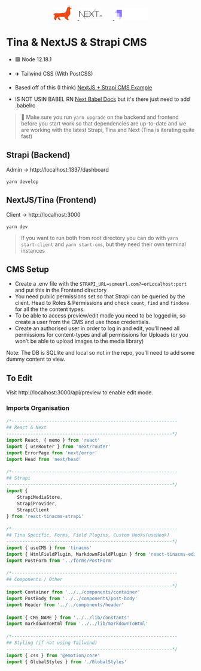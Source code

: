 <p align="center">
  <a href="https://tinacms.org">
    <img style="padding-right: 16px;"  src="./static/tina.svg" width="50" height="36">
  </a>
  <a href="https://nextjs.org/">
    <img style="padding-right: 30px;" src="./static/nextjs.svg" width="60" height="32">
  </a>
    <a href="https://strapi.io/">
    <img src="./static/strapi.svg" width="90" height="32">
  </a>
</p>

# Tina & NextJS & Strapi CMS

-   🟩 Node 12.18.1

-   ✈️ Tailwind CSS (With PostCSS)

-   Based off of this (I think) [NextJS + Strapi CMS Example](https://github.com/vercel/next.js/tree/canary/examples/cms-strapi)

-   IS NOT USIN BABEL RN [Next Babel Docs](https://nextjs.org/docs/advanced-features/customizing-babel-config) but it's there just need to add .babelrc

> 🤚 Make sure you run `yarn upgrade` on the backend and frontend before you start work so that dependencies are up-to-date and we are working with the latest Strapi, Tina and Next (Tina is iterating quite fast)

## Strapi (Backend)

Admin -> http://localhost:1337/dashboard

`yarn develop`

## NextJS/Tina (Frontend)

Client -> http://localhost:3000

`yarn dev`

> If you want to run both from root directory you can do with `yarn start-client` and `yarn start-cms`, but they need their own terminal instances

## CMS Setup

-   Create a .env file with the `STRAPI_URL=someurl.com?=orLocalhost:port` and put this in the Frontend directory
-   You need public permissions set so that Strapi can be queried by the client. Head to Roles & Permissions and check `count`, `find` and `findone` for all the the content types.
-   To be able to access preview/edit mode you need to be logged in, so create a user from the CMS and use those credentials.
-   Create an authorised user in order to log in and edit, you'll need all permissions for content-types and all permissions for Uploads (or you won't be able to upload images to the media library)

Note: The DB is SQLlite and local so not in the repo, you'll need to add some dummy content to view.

## To Edit

Visit http://localhost:3000/api/preview to enable edit mode.

### Imports Organisation

```javascript
/*--------------------------------------------------------------
## React & Next
--------------------------------------------------------------*/
import React, { memo } from 'react'
import { useRouter } from 'next/router'
import ErrorPage from 'next/error'
import Head from 'next/head'

/*--------------------------------------------------------------
## Strapi
--------------------------------------------------------------*/
import {
    StrapiMediaStore,
    StrapiProvider,
    StrapiClient
} from 'react-tinacms-strapi'

/*--------------------------------------------------------------
## Tina Specific, Forms, Field Plugins, Custom Hooks(useHook)
--------------------------------------------------------------*/
import { useCMS } from 'tinacms'
import { HtmlFieldPlugin, MarkdownFieldPlugin } from 'react-tinacms-editor'
import PostForm from '../forms/PostForm'

/*--------------------------------------------------------------
## Components / Other
--------------------------------------------------------------*/
import Container from '../../components/container'
import PostBody from '../../components/post-body'
import Header from '../../components/header'

import { CMS_NAME } from '../../lib/constants'
import markdownToHtml from '../../lib/markdownToHtml'

/*--------------------------------------------------------------
## Styling (if not using Tailwind)
--------------------------------------------------------------*/
import { css } from '@emotion/core'
import { GlobalStyles } from './GlobalStyles'
```
